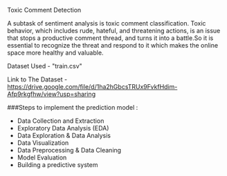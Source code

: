 Toxic Comment Detection

A subtask of sentiment analysis is toxic comment classification.
Toxic behavior, which includes rude, hateful, and threatening actions, is an issue that stops a productive comment thread, and turns it into a battle.So it is essential to recognize the threat and respond to it which makes the online space more healthy and valuable.

Dataset Used - "train.csv"

Link to The Dataset - https://drive.google.com/file/d/1ha2hGbcsTRUx9FvkfHdim-Afp9rkgfhw/view?usp=sharing

###Steps to implement the prediction model :

*   Data Collection and Extraction
*   Exploratory Data Analysis (EDA)
*   Data Exploration & Data Analysis
*   Data Visualization
*   Data Preprocessing & Data Cleaning
*   Model Evaluation
*   Building a predictive system
